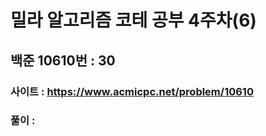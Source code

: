 # 밀라 알고리즘 코테 공부 4주차(6)

## 백준 10610번 : 30

### 사이트 : https://www.acmicpc.net/problem/10610
### 풀이 : 